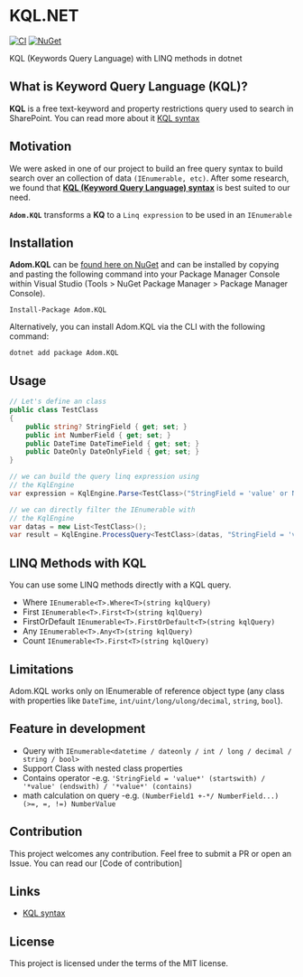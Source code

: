 <!-- # <img src="./assets/logo.png" alt="Icon" width="60" />  -->
# KQL.NET

[![CI](https://github.com/egbakou/reedsolomon/actions/workflows/ci.yml/badge.svg)](https://github.com/egbakou/reedsolomon/actions/workflows/ci.yml) [![NuGet](https://img.shields.io/nuget/v/ReedSolomon.NET.svg?label=NuGet)](https://www.nuget.org/packages/ReedSolomon.NET/)


KQL (Keywords Query Language) with LINQ methods in dotnet 

## What is Keyword Query Language (KQL)?

**KQL** is a free text-keyword and property restrictions query used to search in SharePoint. You can read more about it
[KQL syntax](https://docs.microsoft.com/en-us/sharepoint/dev/general-development/keyword-query-language-kql-syntax-reference?WT.mc_id=DT-MVP-5003978)

## Motivation

We were asked in one of our project to build an free query syntax to build search over an collection of data `(IEnumerable, etc)`.
After some research, we found that [**KQL (Keyword Query Language) syntax**](https://docs.microsoft.com/en-us/sharepoint/dev/general-development/keyword-query-language-kql-syntax-reference?WT.mc_id=DT-MVP-5003978) is best suited to our need.

**`Adom.KQL`** transforms a **KQ** to a `Linq expression` to be used in an `IEnumerable`

## Installation

**Adom.KQL** can be [found here on NuGet](https://www.nuget.org/packages/) and can be installed by copying and pasting the following command into your Package Manager Console within Visual Studio (Tools > NuGet Package Manager > Package Manager Console).

```
Install-Package Adom.KQL
```

Alternatively, you can install Adom.KQL via the CLI with the following command:

```
dotnet add package Adom.KQL
```

## Usage

```cs
// Let's define an class
public class TestClass
{
    public string? StringField { get; set; }
    public int NumberField { get; set; }
    public DateTime DateTimeField { get; set; }
    public DateOnly DateOnlyField { get; set; }
}

// we can build the query linq expression using 
// the KqlEngine
var expression = KqlEngine.Parse<TestClass>("StringField = 'value' or NumberField != 10");

// we can directly filter the IEnumerable with
// the KqlEngine
var datas = new List<TestClass>();
var result = KqlEngine.ProcessQuery<TestClass>(datas, "StringField = 'value' or NumberField != 10");
```

## LINQ Methods with KQL

You can use some LINQ methods directly with a KQL query.
- Where             `IEnumerable<T>.Where<T>(string kqlQuery)`
- First             `IEnumerable<T>.First<T>(string kqlQuery)`
- FirstOrDefault    `IEnumerable<T>.FirstOrDefault<T>(string kqlQuery)`
- Any               `IEnumerable<T>.Any<T>(string kqlQuery)`
- Count             `IEnumerable<T>.First<T>(string kqlQuery)`


## Limitations
Adom.KQL works only on IEnumerable of reference object type (any class with properties like `DateTime`, `int/uint/long/ulong/decimal`, `string`, `bool`).

## Feature in development
- Query with `IEnumerable<datetime / dateonly / int / long / decimal / string / bool>`
- Support Class with nested class properties
- Contains operator -e.g. `'StringField = 'value*' (startswith) / '*value' (endswith) / '*value*' (contains)`
- math calculation on query -e.g. `(NumberField1 +-*/ NumberField...) (>=, =, !=) NumberValue`  

## Contribution

This project welcomes any contribution. Feel free to submit a PR or open an Issue.
You can read our [Code of contribution]

## Links

- [KQL syntax](https://docs.microsoft.com/en-us/sharepoint/dev/general-development/keyword-query-language-kql-syntax-reference?WT.mc_id=DT-MVP-5003978)

## License

This project is licensed under the terms of the MIT license.
